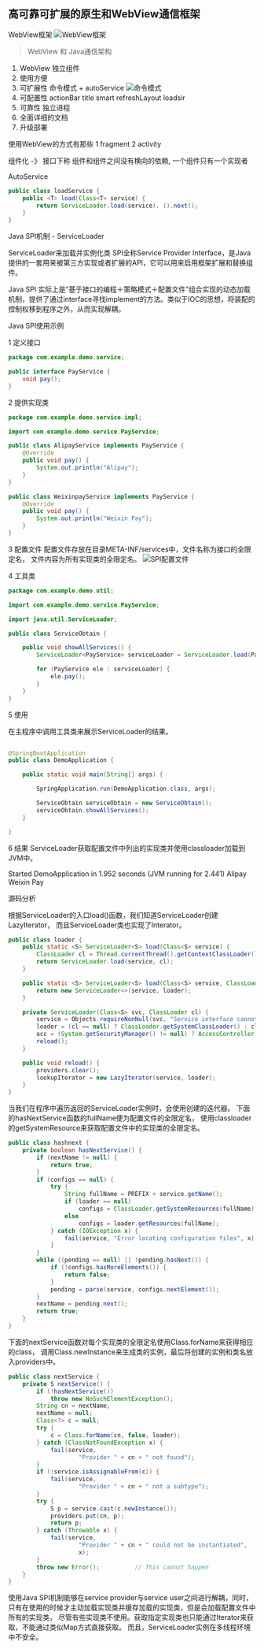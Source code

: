 ## 高可靠可扩展的原生和WebView通信框架

WebView框架
![WebView框架](Image/img_23.png)

> WebView 和 Java通信架构

1. WebView 独立组件
2. 使用方便
3. 可扩展性
   命令模式 + autoService
![命令模式](Image/img_22.png)
4. 可配置性 actionBar  title smart refreshLayout loadsir
5. 可靠性  独立进程
6. 全面详细的文档
7. 升级部署

使用WebView的方式有那些 1 fragment 2 activity

组件化 -》 接口下称 组件和组件之间没有横向的依赖, 一个组件只有一个实现者

AutoService

```java
public class loadService {
    public <T> load(Class<T> service) {
        return ServiceLoader.load(service). ().next();
    }
}

```

Java SPI机制 - ServiceLoader

ServiceLoader来加载并实例化类 SPI全称Service Provider Interface，是Java提供的一套用来被第三方实现或者扩展的API，它可以用来启用框架扩展和替换组件。

Java SPI 实际上是“基于接口的编程＋策略模式＋配置文件”组合实现的动态加载机制，提供了通过interface寻找implement的方法。类似于IOC的思想，将装配的控制权移到程序之外，从而实现解耦。

Java SPI使用示例

1 定义接口

```java
package com.example.demo.service;

public interface PayService {
    void pay();
}

```

2 提供实现类

```java
package com.example.demo.service.impl;

import com.example.demo.service.PayService;

public class AlipayService implements PayService {
    @Override
    public void pay() {
        System.out.println("Alipay");
    }
}

public class WeixinpayService implements PayService {
    @Override
    public void pay() {
        System.out.println("Weixin Pay");
    }
}

```

3 配置文件 配置文件存放在目录META-INF/services中，文件名称为接口的全限定名， 文件内容为所有实现类的全限定名。
![SPI配置文件](Image/img_21.png)

4 工具类

```java
package com.example.demo.util;

import com.example.demo.service.PayService;

import java.util.ServiceLoader;

public class ServiceObtain {

    public void showAllServices() {
        ServiceLoader<PayService> serviceLoader = ServiceLoader.load(PayService.class);

        for (PayService ele : serviceLoader) {
            ele.pay();
        }
    }
}
```

5 使用

在主程序中调用工具类来展示ServiceLoader的结果。

```java

@SpringBootApplication
public class DemoApplication {

    public static void main(String[] args) {

        SpringApplication.run(DemoApplication.class, args);

        ServiceObtain serviceObtain = new ServiceObtain();
        serviceObtain.showAllServices();
    }

}
```

6 结果 ServiceLoader获取配置文件中列出的实现类并使用classloader加载到JVM中。

Started DemoApplication in 1.952 seconds (JVM running for 2.441)
Alipay Weixin Pay

源码分析

根据ServiceLoader的入口load()函数，我们知道ServiceLoader创建LazyIterator， 而且ServiceLoader类也实现了Interator。

```java
public class loader {
    public static <S> ServiceLoader<S> load(Class<S> service) {
        ClassLoader cl = Thread.currentThread().getContextClassLoader();
        return ServiceLoader.load(service, cl);
    }

    public static <S> ServiceLoader<S> load(Class<S> service, ClassLoader loader) {
        return new ServiceLoader<>(service, loader);
    }

    private ServiceLoader(Class<S> svc, ClassLoader cl) {
        service = Objects.requireNonNull(svc, "Service interface cannot be null");
        loader = (cl == null) ? ClassLoader.getSystemClassLoader() : cl;
        acc = (System.getSecurityManager() != null) ? AccessController.getContext() : null;
        reload();
    }

    public void reload() {
        providers.clear();
        lookupIterator = new LazyIterator(service, loader);
    }
}
```

当我们在程序中遍历返回的ServiceLoader实例时，会使用创建的迭代器。 下面的hasNextService函数的fullName便为配置文件的全限定名，
使用classloader的getSystemResource来获取配置文件中的实现类的全限定名。

```java
public class hashnext {
    private boolean hasNextService() {
        if (nextName != null) {
            return true;
        }
        if (configs == null) {
            try {
                String fullName = PREFIX + service.getName();
                if (loader == null)
                    configs = ClassLoader.getSystemResources(fullName);
                else
                    configs = loader.getResources(fullName);
            } catch (IOException x) {
                fail(service, "Error locating configuration files", x);
            }
        }
        while ((pending == null) || !pending.hasNext()) {
            if (!configs.hasMoreElements()) {
                return false;
            }
            pending = parse(service, configs.nextElement());
        }
        nextName = pending.next();
        return true;
    }
}
```

下面的nextService函数对每个实现类的全限定名使用Class.forName来获得相应的class， 调用Class.newInstance来生成类的实例，最后将创建的实例和类名放入providers中。

```java
public class nextService {
    private S nextService() {
        if (!hasNextService())
            throw new NoSuchElementException();
        String cn = nextName;
        nextName = null;
        Class<?> c = null;
        try {
            c = Class.forName(cn, false, loader);
        } catch (ClassNotFoundException x) {
            fail(service,
                    "Provider " + cn + " not found");
        }
        if (!service.isAssignableFrom(c)) {
            fail(service,
                    "Provider " + cn + " not a subtype");
        }
        try {
            S p = service.cast(c.newInstance());
            providers.put(cn, p);
            return p;
        } catch (Throwable x) {
            fail(service,
                    "Provider " + cn + " could not be instantiated",
                    x);
        }
        throw new Error();          // This cannot happen
    }
}
```

使用Java SPI机制能够在service provider与service user之间进行解耦，同时， 只有在使用的时候才主动加载实现类并缓存加载的实现类，但是会加载配置文件中所有的实现类，
尽管有些实现类不使用。获取指定实现类也只能通过Iterator来获取，不能通过类似Map方式直接获取。 而且，ServiceLoader实例在多线程环境中不安全。

